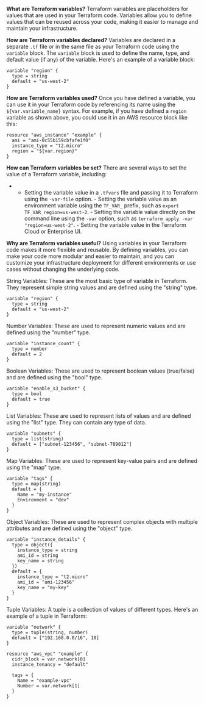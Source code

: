 **What are Terraform variables?** Terraform variables are placeholders for values that are used in your Terraform code. Variables allow you to define values that can be reused across your code, making it easier to manage and maintain your infrastructure.

**How are Terraform variables declared?** Variables are declared in a separate `.tf` file or in the same file as your Terraform code using the `variable` block. The `variable` block is used to define the name, type, and default value (if any) of the variable. Here's an example of a variable block:

```
variable "region" {
  type = string
  default = "us-west-2"
}
```

**How are Terraform variables used?** Once you have defined a variable, you can use it in your Terraform code by referencing its name using the `${var.variable_name}` syntax. For example, if you have defined a `region` variable as shown above, you could use it in an AWS resource block like this:

```
resource "aws_instance" "example" {
  ami = "ami-0c55b159cbfafe1f0"
  instance_type = "t2.micro"
  region = "${var.region}"
}
```

**How can Terraform variables be set?** There are several ways to set the value of a Terraform variable, including:

- - Setting the variable value in a `.tfvars` file and passing it to Terraform using the `-var-file` option.
        - Setting the variable value as an environment variable using the `TF_VAR_` prefix, such as `export TF_VAR_region=us-west-2`.
        - Setting the variable value directly on the command line using the `-var` option, such as `terraform apply -var "region=us-west-2"`.
        - Setting the variable value in the Terraform Cloud or Enterprise UI.

**Why are Terraform variables useful?** Using variables in your Terraform code makes it more flexible and reusable. By defining variables, you can make your code more modular and easier to maintain, and you can customize your infrastructure deployment for different environments or use cases without changing the underlying code.

String Variables: These are the most basic type of variable in Terraform. They represent simple string values and are defined using the "string" type.

```
variable "region" {
  type = string
  default = "us-west-2"
}
```

Number Variables: These are used to represent numeric values and are defined using the "number" type.

```
variable "instance_count" {
  type = number
  default = 2
}
```

Boolean Variables: These are used to represent boolean values (true/false) and are defined using the "bool" type.

```
variable "enable_s3_bucket" {
  type = bool
  default = true
}
```

List Variables: These are used to represent lists of values and are defined using the "list" type. They can contain any type of data.

```
variable "subnets" {
  type = list(string)
  default = ["subnet-123456", "subnet-789012"]
}
```

Map Variables: These are used to represent key-value pairs and are defined using the "map" type.

```
variable "tags" {
  type = map(string)
  default = {
    Name = "my-instance"
    Environment = "dev"
  }
}
```

Object Variables: These are used to represent complex objects with multiple attributes and are defined using the "object" type.

```
variable "instance_details" {
  type = object({
    instance_type = string
    ami_id = string
    key_name = string
  })
  default = {
    instance_type = "t2.micro"
    ami_id = "ami-123456"
    key_name = "my-key"
  }
}
```

Tuple Variables: A tuple is a collection of values of different types. Here's an example of a tuple in Terraform:

```
variable "network" {
  type = tuple(string, number)
  default = ["192.168.0.0/16", 10]
}

resource "aws_vpc" "example" {
  cidr_block = var.network[0]
  instance_tenancy = "default"
  
  tags = {
    Name = "example-vpc"
    Number = var.network[1]
  }
}
```